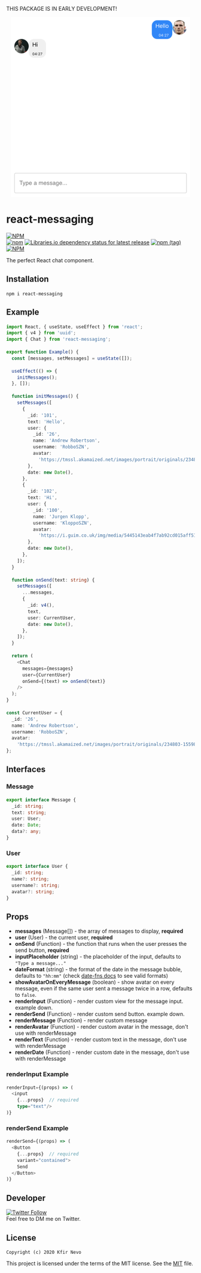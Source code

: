 THIS PACKAGE IS IN EARLY DEVELOPMENT!

<p align="center">
    <img src="https://raw.githubusercontent.com/realKfiros/react-messaging/master/assets/screenshot-1.png?raw=true"  width="480"/>
</p>

# react-messaging

[![NPM](https://nodei.co/npm/react-messaging.png)](https://nodei.co/npm/react-messaging/)  
[![npm](https://img.shields.io/npm/dw/react-messaging)](https://www.npmjs.com/package/react-messaging)
[![Libraries.io dependency status for latest release](https://img.shields.io/librariesio/release/npm/react-messaging)](https://libraries.io/npm/react-messaging/0.1.0/tree)
[![npm (tag)](https://img.shields.io/npm/v/react-messaging/latest)](https://www.npmjs.com/package/react-messaging?activeTab=versions)
[![NPM](https://img.shields.io/npm/l/react-messaging)](LICENSE)

The perfect React chat component.

## Installation

```
npm i react-messaging
```

## Example

```ts
import React, { useState, useEffect } from 'react';
import { v4 } from 'uuid';
import { Chat } from 'react-messaging';

export function Example() {
  const [messages, setMessages] = useState([]);

  useEffect(() => {
    initMessages();
  }, []);

  function initMessages() {
    setMessages([
      {
        _id: '101',
        text: 'Hello',
        user: {
          _id: '26',
          name: 'Andrew Robertson',
          username: 'RobboSZN',
          avatar:
            'https://tmssl.akamaized.net/images/portrait/originals/234803-1559827085.jpg',
        },
        date: new Date(),
      },
      {
        _id: '102',
        text: 'Hi',
        user: {
          _id: '100',
          name: 'Jurgen Klopp',
          username: 'KloppoSZN',
          avatar:
            'https://i.guim.co.uk/img/media/5445143eab4f7ab92cd015aff5140b60174308a9/162_10_1745_1047/master/1745.jpg?width=1200&height=1200&quality=85&auto=format&fit=crop&s=b017b1381457ec79ad4922db8e295a78',
        },
        date: new Date(),
      },
    ]);
  }

  function onSend(text: string) {
    setMessages([
      ...messages,
      {
        _id: v4(),
        text,
        user: CurrentUser,
        date: new Date(),
      },
    ]);
  }

  return (
    <Chat
      messages={messages}
      user={CurrentUser}
      onSend={(text) => onSend(text)}
    />
  );
}

const CurrentUser = {
  _id: '26',
  name: 'Andrew Robertson',
  username: 'RobboSZN',
  avatar:
    'https://tmssl.akamaized.net/images/portrait/originals/234803-1559827085.jpg',
};
```

## Interfaces

### Message

```ts
export interface Message {
  _id: string;
  text: string;
  user: User;
  date: Date;
  data?: any;
}
```

### User

```ts
export interface User {
  _id: string;
  name?: string;
  username?: string;
  avatar?: string;
}
```

## Props

- **messages** (Message[]) - the array of messages to display, **required**
- **user** (User) - the current user, **required**
- **onSend** (Function) - the function that runs when the user presses the send button, **required**
- **inputPlaceholder** (string) - the placeholder of the input, defaults to `"Type a message..."`
- **dateFormat** (string) - the format of the date in the message bubble, defaults to `"hh:mm"` (check [date-fns docs](https://date-fns.org/v2.16.1/docs/format) to see valid formats)
- **showAvatarOnEveryMessage** (boolean) - show avatar on every message, even if the same user sent a message twice in a row, defaults to `false`.
- **renderInput** (Function) - render custom view for the message input. example down.
- **renderSend** (Function) - render custom send button. example down.
- **renderMessage** (Function) - render custom message
- **renderAvatar** (Function) - render custom avatar in the message, don't use with renderMessage
- **renderText** (Function) - render custom text in the message, don't use with renderMessage
- **renderDate** (Function) - render custom date in the message, don't use with renderMessage

### renderInput Example

```typescript
renderInput={(props) => (
  <input
    {...props}  // required
    type="text"/>
)}
```

### renderSend Example

```typescript
renderSend={(props) => (
  <Button
    {...props}  // required
    variant="contained">
    Send
  </Button>
)}
```

## Developer

[![Twitter Follow](https://img.shields.io/twitter/follow/realKfiros)](https://twitter.com/realKfiros)  
Feel free to DM me on Twitter.

## License

```
Copyright (c) 2020 Kfir Nevo
```

This project is licensed under the terms of the MIT license. See the [MIT](LICENSE) file.
